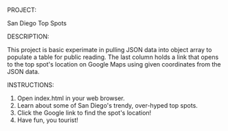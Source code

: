 PROJECT:

San Diego Top Spots

DESCRIPTION:

This project is basic experimate in pulling JSON data into object array to populate a table for public reading. The last column holds a link that opens to the top spot's location on Google Maps using given coordinates from the JSON data.

INSTRUCTIONS:

1. Open index.html in your web browser.
2. Learn about some of San Diego's trendy, over-hyped top spots.
3. Click the Google link to find the spot's location!
4. Have fun, you tourist!